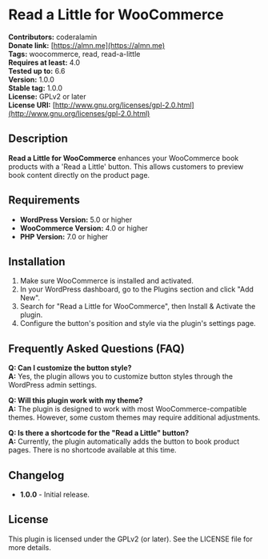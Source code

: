 # Read a Little for WooCommerce

**Contributors:** coderalamin  
**Donate link:** [https://almn.me](https://almn.me)  
**Tags:** woocommerce, read, read-a-little  
**Requires at least:** 4.0  
**Tested up to:** 6.6  
**Version:** 1.0.0  
**Stable tag:** 1.0.0  
**License:** GPLv2 or later  
**License URI:** [http://www.gnu.org/licenses/gpl-2.0.html](http://www.gnu.org/licenses/gpl-2.0.html)

## Description

**Read a Little for WooCommerce** enhances your WooCommerce book products with a 'Read a Little' button. This allows customers to preview book content directly on the product page.

## Requirements

- **WordPress Version:** 5.0 or higher
- **WooCommerce Version:** 4.0 or higher
- **PHP Version:** 7.0 or higher

## Installation

1. Make sure WooCommerce is installed and activated.
2. In your WordPress dashboard, go to the Plugins section and click "Add New".
3. Search for "Read a Little for WooCommerce", then Install & Activate the plugin.
4. Configure the button's position and style via the plugin's settings page.

## Frequently Asked Questions (FAQ)

**Q: Can I customize the button style?**  
**A:** Yes, the plugin allows you to customize button styles through the WordPress admin settings.

**Q: Will this plugin work with my theme?**  
**A:** The plugin is designed to work with most WooCommerce-compatible themes. However, some custom themes may require additional adjustments.

**Q: Is there a shortcode for the "Read a Little" button?**  
**A:** Currently, the plugin automatically adds the button to book product pages. There is no shortcode available at this time.

## Changelog

- **1.0.0** - Initial release.

## License

This plugin is licensed under the GPLv2 (or later). See the LICENSE file for more details.
